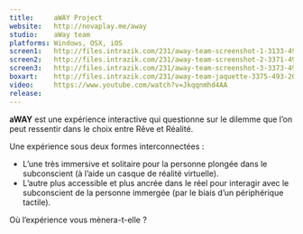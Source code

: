 ```yaml
---
title:     aWAY Project
website:   http://novaplay.me/away
studio:    aWay team
platforms: Windows, OSX, iOS
screen1:   http://files.intrazik.com/231/away-team-screenshot-1-3133-493-20150430-090358.jpg
screen2:   http://files.intrazik.com/231/away-team-screenshot-2-3371-493-20150430-090358.png
screen3:   http://files.intrazik.com/231/away-team-screenshot-3-3373-493-20150430-090358.png
boxart:    http://files.intrazik.com/231/away-team-jaquette-3375-493-20150430-090359.png
video:     https://www.youtube.com/watch?v=Jkqqnmhd4AA
release:
---
```


**aWAY** est une expérience interactive qui questionne sur le dilemme que l’on peut ressentir dans le choix entre Rêve et Réalité.

Une expérience sous deux formes interconnectées :

* L’une très immersive et solitaire pour la personne plongée dans le subconscient (à l’aide un casque de réalité virtuelle).
* L’autre plus accessible et plus ancrée dans le réel pour interagir avec le subconscient de la personne immergée (par le biais d’un périphérique tactile).

Où l’expérience vous mènera-t-elle ?
